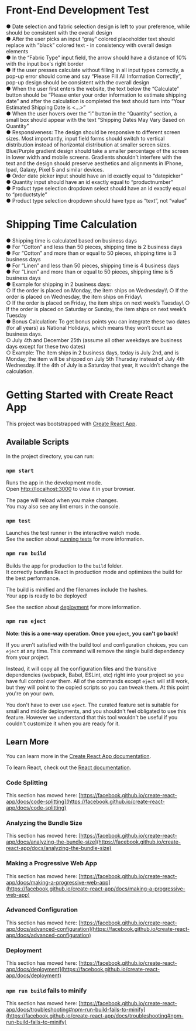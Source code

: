 # Front-End Development Test
● Date selection and fabric selection design is left to your preference, while should be consistent with the
overall design\
● After the user picks an input “gray” colored placeholder text should replace with “black” colored text - in
consistency with overall design elements\
● In the “Fabric Type” input field, the arrow should have a distance of 10% with the input box's right border\
● If the user presses calculate without filling in all input types correctly, a pop-up error should come and say
“Please Fill All Information Correctly”, pop-up design should be consistent with the overall design\
● When the user first enters the website, the text below the “Calculate” button should be “Please enter your
order information to estimate shipping date” and after the calculation is completed the text should turn into
“Your Estimated Shipping Date is <...>”\
● When the user hovers over the “i” button in the “Quantity” section, a small box should appear with the text
“Shipping Dates May Vary Based on Quantity”\
● Responsiveness: The design should be responsive to different screen sizes. Most importantly, input field
forms should switch to vertical distribution instead of horizontal distribution at smaller screen sizes.
Blue/Purple gradient design should take a smaller percentage of the screen in lower width and mobile
screens. Gradients shouldn't interfere with the text and the design should preserve aesthetics and
alignments in IPhone, Ipad, Galaxy, Pixel 5 and similar devices.\
● Order date picker input should have an id exactly equal to “datepicker”\
● Quantity input should have an id exactly equal to “productnumber”\
● Product type selection dropdown select should have an id exactly equal to “productstyle”\
● Product type selection dropdown should have type as “text”, not “value”

# Shipping Time Calculation
● Shipping time is calculated based on business days\
● For “Cotton” and less than 50 pieces, shipping time is 2 business days\
● For “Cotton” and more than or equal to 50 pieces, shipping time is 3 business days\
● For “Linen” and less than 50 pieces, shipping time is 4 business days\
● For “Linen” and more than or equal to 50 pieces, shipping time is 5 business days\
● Example for shipping in 2 business days:\
○ If the order is placed on Monday, the item ships on Wednesday\\\\
○ If the order is placed on Wednesday, the item ships on Friday\\\
○ If the order is placed on Friday, the item ships on next week’s Tuesday\\
○ If the order is placed on Saturday or Sunday, the item ships on next week’s Tuesday\
● Bonus Calculation: To get bonus points you can integrate these two dates (for all years) as National
Holidays, which means they won’t count as business days.\
○ July 4th and December 25th (assume all other weekdays are business days except for these two
dates)\
○ Example: The item ships in 2 business days, today is July 2nd, and is Monday, the item will be
shipped on July 5th Thursday instead of July 4th Wednesday. If the 4th of July is a Saturday that
year, it wouldn’t change the calculation.


# Getting Started with Create React App

This project was bootstrapped with [Create React App](https://github.com/facebook/create-react-app).

## Available Scripts

In the project directory, you can run:

### `npm start`

Runs the app in the development mode.\
Open [http://localhost:3000](http://localhost:3000) to view it in your browser.

The page will reload when you make changes.\
You may also see any lint errors in the console.

### `npm test`

Launches the test runner in the interactive watch mode.\
See the section about [running tests](https://facebook.github.io/create-react-app/docs/running-tests) for more information.

### `npm run build`

Builds the app for production to the `build` folder.\
It correctly bundles React in production mode and optimizes the build for the best performance.

The build is minified and the filenames include the hashes.\
Your app is ready to be deployed!

See the section about [deployment](https://facebook.github.io/create-react-app/docs/deployment) for more information.

### `npm run eject`

**Note: this is a one-way operation. Once you `eject`, you can't go back!**

If you aren't satisfied with the build tool and configuration choices, you can `eject` at any time. This command will remove the single build dependency from your project.

Instead, it will copy all the configuration files and the transitive dependencies (webpack, Babel, ESLint, etc) right into your project so you have full control over them. All of the commands except `eject` will still work, but they will point to the copied scripts so you can tweak them. At this point you're on your own.

You don't have to ever use `eject`. The curated feature set is suitable for small and middle deployments, and you shouldn't feel obligated to use this feature. However we understand that this tool wouldn't be useful if you couldn't customize it when you are ready for it.

## Learn More

You can learn more in the [Create React App documentation](https://facebook.github.io/create-react-app/docs/getting-started).

To learn React, check out the [React documentation](https://reactjs.org/).

### Code Splitting

This section has moved here: [https://facebook.github.io/create-react-app/docs/code-splitting](https://facebook.github.io/create-react-app/docs/code-splitting)

### Analyzing the Bundle Size

This section has moved here: [https://facebook.github.io/create-react-app/docs/analyzing-the-bundle-size](https://facebook.github.io/create-react-app/docs/analyzing-the-bundle-size)

### Making a Progressive Web App

This section has moved here: [https://facebook.github.io/create-react-app/docs/making-a-progressive-web-app](https://facebook.github.io/create-react-app/docs/making-a-progressive-web-app)

### Advanced Configuration

This section has moved here: [https://facebook.github.io/create-react-app/docs/advanced-configuration](https://facebook.github.io/create-react-app/docs/advanced-configuration)

### Deployment

This section has moved here: [https://facebook.github.io/create-react-app/docs/deployment](https://facebook.github.io/create-react-app/docs/deployment)

### `npm run build` fails to minify

This section has moved here: [https://facebook.github.io/create-react-app/docs/troubleshooting#npm-run-build-fails-to-minify](https://facebook.github.io/create-react-app/docs/troubleshooting#npm-run-build-fails-to-minify)
